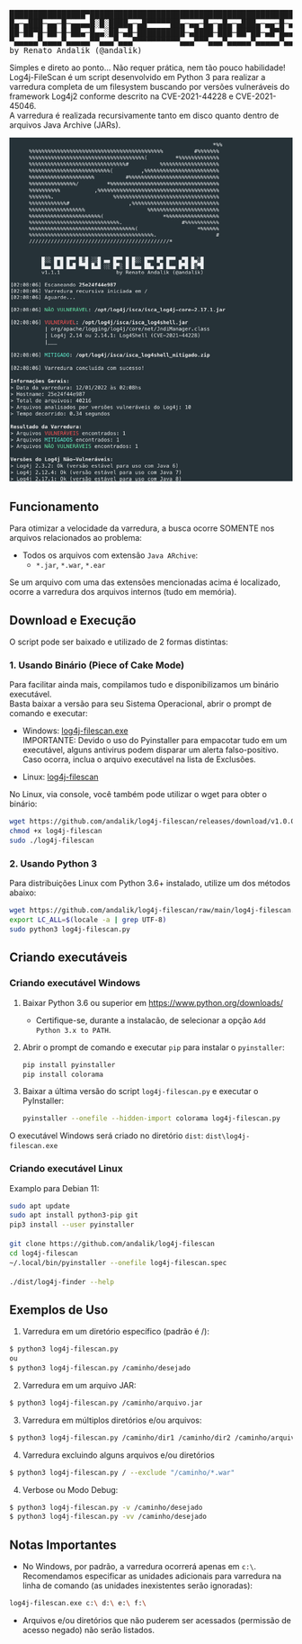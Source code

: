 <pre>
████████████████▀███████████████████████████████████████████████████████████████████
█▄─▄███─▄▄─█─▄▄▄▄█░█░████▄─▄█▀▀▀▀▀██▄─▄▄─█▄─▄█▄─▄███▄─▄▄─█─▄▄▄▄█─▄▄▄─██▀▄─██▄─▀█▄─▄█
██─██▀█─██─█─██▄─█▄▄░██─▄█─██████████─▄████─███─██▀██─▄█▀█▄▄▄▄─█─███▀██─▀─███─█▄▀─██
▀▄▄▄▄▄▀▄▄▄▄▀▄▄▄▄▄▀▀▄▄▄▀▄▄▄▀▀▀▀▀▀▀▀▀▀▄▄▄▀▀▀▄▄▄▀▄▄▄▄▄▀▄▄▄▄▄▀▄▄▄▄▄▀▄▄▄▄▄▀▄▄▀▄▄▀▄▄▄▀▀▄▄▀
by Renato Andalik (@andalik)
</pre>

Simples e direto ao ponto... Não requer prática, nem tão pouco habilidade!  
Log4j-FileScan é um script desenvolvido em Python 3 para realizar a varredura completa de um filesystem buscando por versões vulneráveis do framework Log4j2 conforme descrito na CVE-2021-44228 e CVE-2021-45046.  
A varredura é realizada recursivamente tanto em disco quanto dentro de arquivos Java Archive (JARs).  

![log4j-filescan](https://github.com/andalik/log4j-filescan/blob/main/docs/screenshots/log4j-filescan1.png)

## Funcionamento

Para otimizar a velocidade da varredura, a busca ocorre SOMENTE nos arquivos relacionados ao problema:

 * Todos os arquivos com extensão `Java ARchive`:
    *  `*.jar`, `*.war`, `*.ear`

Se um arquivo com uma das extensões mencionadas acima é localizado, ocorre a varredura dos arquivos internos (tudo em memória).

## Download e Execução

O script pode ser baixado e utilizado de 2 formas distintas:  

### 1. Usando Binário (Piece of Cake Mode)

Para facilitar ainda mais, compilamos tudo e disponibilizamos um binário executável.  
Basta baixar a versão para seu Sistema Operacional, abrir o prompt de comando e executar:  

 * Windows: [log4j-filescan.exe](https://github.com/andalik/log4j-filescan/releases/download/v1.1.0/log4j-filescan.exe)  
   IMPORTANTE: Devido o uso do Pyinstaller para empacotar tudo em um executável, alguns antivirus podem disparar um alerta falso-positivo. Caso ocorra, inclua o arquivo executável na lista de Exclusões.  
   
 * Linux: [log4j-filescan](https://github.com/andalik/log4j-filescan/releases/download/v1.1.0/log4j-filescan)  

No Linux, via console, você também pode utilizar o wget para obter o binário:  

```bash
wget https://github.com/andalik/log4j-filescan/releases/download/v1.0.0/log4j-filescan -O log4j-filescan
chmod +x log4j-filescan
sudo ./log4j-filescan
```

### 2. Usando Python 3

Para distribuições Linux com Python 3.6+ instalado, utilize um dos métodos abaixo:  

```bash
wget https://github.com/andalik/log4j-filescan/raw/main/log4j-filescan.py
export LC_ALL=$(locale -a | grep UTF-8)
sudo python3 log4j-filescan.py
```

## Criando executáveis

### Criando executável Windows

1. Baixar Python 3.6 ou superior em https://www.python.org/downloads/

   * Certifique-se, durante a instalacão, de selecionar a opção `Add Python 3.x to PATH`.

2. Abrir o prompt de comando e executar `pip` para instalar o `pyinstaller`:

   ```bash
   pip install pyinstaller
   pip install colorama
   ```

3. Baixar a última versão do script `log4j-filescan.py` e executar o PyInstaller:

   ```bash
   pyinstaller --onefile --hidden-import colorama log4j-filescan.py
   ```

O executável Windows será criado no diretório `dist`: `dist\log4j-filescan.exe`

### Criando executável Linux

Examplo para Debian 11:

```bash
sudo apt update
sudo apt install python3-pip git
pip3 install --user pyinstaller

git clone https://github.com/andalik/log4j-filescan
cd log4j-filescan
~/.local/bin/pyinstaller --onefile log4j-filescan.spec

./dist/log4j-finder --help
```

## Exemplos de Uso

1. Varredura em um diretório específico (padrão é /):  
```bash
$ python3 log4j-filescan.py
ou
$ python3 log4j-filescan.py /caminho/desejado
```

2. Varredura em um arquivo JAR:  
```bash
$ python3 log4j-filescan.py /caminho/arquivo.jar
```

3. Varredura em múltiplos diretórios e/ou arquivos:  
```bash
$ python3 log4j-filescan.py /caminho/dir1 /caminho/dir2 /caminho/arquivo.jar
```

4. Varredura excluindo alguns arquivos e/ou diretórios
```bash
$ python3 log4j-filescan.py / --exclude "/caminho/*.war"
```

4. Verbose ou Modo Debug:  
```bash
$ python3 log4j-filescan.py -v /caminho/desejado
$ python3 log4j-filescan.py -vv /caminho/desejado
```

## Notas Importantes

* No Windows, por padrão, a varredura ocorrerá apenas em `c:\`.  
Recomendamos especificar as unidades adicionais para varredura na linha de comando (as unidades inexistentes serão ignoradas):

```bash
log4j-filescan.exe c:\ d:\ e:\ f:\
```

* Arquivos e/ou diretórios que não puderem ser acessados (permissão de acesso negado) não serão listados.
